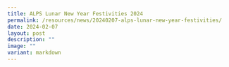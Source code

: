 ```yaml
---
title: ALPS Lunar New Year Festivities 2024
permalink: /resources/news/20240207-alps-lunar-new-year-festivities/
date: 2024-02-07
layout: post
description: ""
image: ""
variant: markdown
---
```

